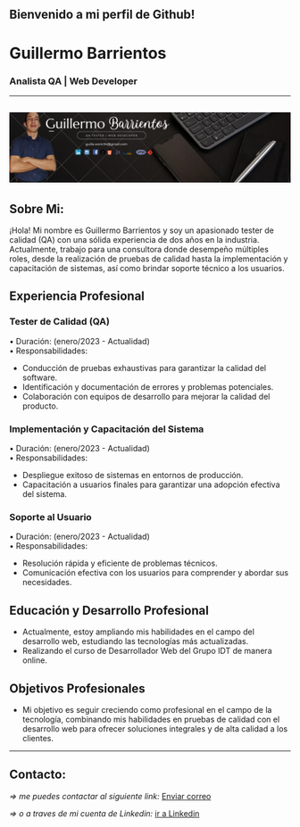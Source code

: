## Bienvenido a mi perfil de Github! 
# Guillermo Barrientos
### Analista QA | Web Developer
--- 
![imagen de portada](img/portadagithub.png)
---
## Sobre Mi:
¡Hola! Mi nombre es Guillermo Barrientos y soy un apasionado tester de calidad (QA) con una sólida experiencia de dos años en la industria. Actualmente, trabajo para una consultora donde desempeño múltiples roles, desde la realización de pruebas de calidad hasta la implementación y capacitación de sistemas, así como brindar soporte técnico a los usuarios.
## Experiencia Profesional
### Tester de Calidad (QA)
•	Duración: (enero/2023 - Actualidad)  
•	Responsabilidades:
- Conducción de pruebas exhaustivas para garantizar la calidad del software.
- Identificación y documentación de errores y problemas potenciales.
-	Colaboración con equipos de desarrollo para mejorar la calidad del producto.
### Implementación y Capacitación del Sistema
•	Duración: (enero/2023 - Actualidad)  
•	Responsabilidades:
-	Despliegue exitoso de sistemas en entornos de producción.
-	Capacitación a usuarios finales para garantizar una adopción efectiva del sistema.
### Soporte al Usuario
•	Duración: (enero/2023 - Actualidad)  
•	Responsabilidades:
-	Resolución rápida y eficiente de problemas técnicos.
-	Comunicación efectiva con los usuarios para comprender y abordar sus necesidades.
## Educación y Desarrollo Profesional
-	Actualmente, estoy ampliando mis habilidades en el campo del desarrollo web, estudiando las tecnologías más actualizadas.
-	Realizando el curso de Desarrollador Web del Grupo IDT de manera online.  
## Objetivos Profesionales
- Mi objetivo es seguir creciendo como profesional en el campo de la tecnología, combinando mis habilidades en pruebas de calidad con el desarrollo web para ofrecer soluciones integrales y de alta calidad a los clientes.
--- 
## Contacto:
  *\=> me puedes contactar al siguiente link:* [Enviar correo](mailto:guille.work.94@gmail.com)

  *\=> o a traves de mi cuenta de Linkedin:* [ir a Linkedin](www.linkedin.com/in/guillermo94barrientos)
<!---
memo94dev/memo94dev is a ✨ special ✨ repository because its `README.md` (this file) appears on your GitHub profile.
You can click the Preview link to take a look at your changes.
--->
